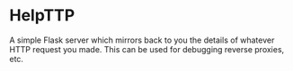 # HelpTTP

A simple Flask server which mirrors back to you the details of whatever HTTP request you made. This can be used for debugging reverse proxies, etc.
